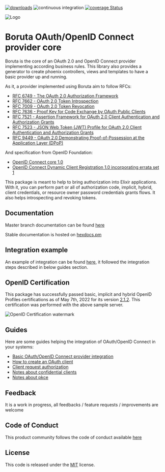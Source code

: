 [![downloads](https://img.shields.io/hexpm/dt/boruta)](https://hex.pm/packages/boruta)
![continuous integration](https://github.com/malach-it/boruta_auth/actions/workflows/elixir.yml/badge.svg)
[![coverage Status](https://coveralls.io/repos/malach-it/boruta_auth/badge.svg?branch=master)](https://coveralls.io/r/malach-it/boruta_auth?branch=master)

![Logo](https://github.com/malach-it/boruta_auth/raw/master/images/logo-yellow.png)

# Boruta OAuth/OpenID Connect provider core

Boruta is the core of an OAuth 2.0 and OpenID Connect provider implementing according business rules. This library also provides a generator to create phoenix controllers, views and templates to have a basic provider up and running.

As it, a provider implemented using Boruta aim to follow RFCs:
- [RFC 6749 - The OAuth 2.0 Authorization Framework](https://tools.ietf.org/html/rfc6749)
- [RFC 7662 - OAuth 2.0 Token Introspection](https://tools.ietf.org/html/rfc7662)
- [RFC 7009 - OAuth 2.0 Token Revocation](https://tools.ietf.org/html/rfc7009)
- [RFC 7636 - Proof Key for Code Exchange by OAuth Public Clients](https://tools.ietf.org/html/rfc7636)
- [RFC 7521 - Assertion Framework for OAuth 2.0 Client Authentication and Authorization Grants](https://www.rfc-editor.org/rfc/rfc7521)
- [RFC 7523 - JSON Web Token (JWT) Profile for OAuth 2.0 Client Authentication and Authorization Grants](https://tools.ietf.org/html/rfc7523)
- [RFC 9449 - OAuth 2.0 Demonstrating Proof-of-Possession at the Application Layer (DPoP)](https://datatracker.ietf.org/doc/html/draft-ietf-oauth-dpop)

And specification from OpenID Foundation:
- [OpenID Connect core 1.0](https://openid.net/specs/openid-connect-core-1_0.html)
- [OpenID Connect Dynamic Client Registration 1.0 incorporating errata set 1](https://openid.net/specs/openid-connect-registration-1_0.html)

This package is meant to help to bring authorization into Elixir applications. With it, you can perform part or all of authorization code, implicit, hybrid, client credentials, or resource owner password credentials grants flows. It also helps introspecting and revoking tokens.

## Documentation

Master branch documentation can be found [here](https://github.com/malach-it/boruta_auth/blob/master/README.md)

Stable documentation is hosted on [hexdocs.pm](https://hexdocs.pm/boruta/api-reference.html)

## Integration example

An example of integration can be found [here](https://github.com/patatoid/boruta_example), it followed the integration steps described in below guides section.

## OpenID Certification

This package has successfully passed basic, implicit and hybrid OpenID Profiles certifications as of May 7th, 2022 for its version [2.1.2](https://hex.pm/packages/boruta/2.1.2). This certification was performed with the above sample server.

![OpenID Certification watermark](https://github.com/malach-it/boruta_auth/raw/master/images/oid-certification-mark.png)

## Guides

Here are some guides helping the integration of OAuth/OpenID Connect in your systems:

- [Basic OAuth/OpenID Connect provider integration](guides/provider_integration.md)
- [How to create an OAuth client](guides/create_client.md)
- [Client request authorization](guides/authorize_requests.md)
- [Notes about confidential clients](guides/confidential_clients.md)
- [Notes about pkce](guides/pkce.md)

## Feedback

It is a work in progress, all feedbacks / feature requests / improvements are welcome

## Code of Conduct

This product community follows the code of conduct available [here](https://io.malach.it/code-of-conduct.html)

## License

This code is released under the [MIT](LICENSE.md) license.
